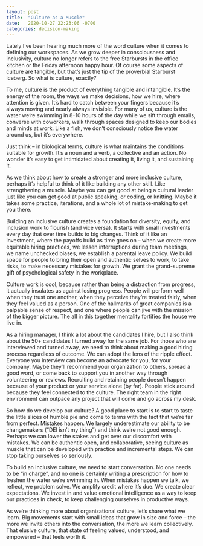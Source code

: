 ```yaml
---
layout: post
title:  "Culture as a Muscle"
date:   2020-10-27 22:23:06 -0700
categories: decision-making
---
```


Lately I’ve been hearing much more of the word culture when it comes to defining our workspaces. As we grow deeper in consciousness and inclusivity, culture no longer refers to the free Starbursts in the office kitchen or the Friday afternoon happy hour. Of course some aspects of culture are tangible, but that’s just the tip of the proverbial Starburst iceberg. So what is culture, exactly?

To me, culture is the product of everything tangible and intangible. It’s the energy of the room, the ways we make decisions, how we hire, where attention is given. It’s hard to catch between your fingers because it’s always moving and nearly always invisible. For many of us, culture is the water we’re swimming in 8-10 hours of the day while we sift through emails, converse with coworkers, walk through spaces designed to keep our bodies and minds at work. Like a fish, we don’t consciously notice the water around us, but it’s everywhere.

Just think – in biological terms, culture is what maintains the conditions suitable for growth. It’s a noun and a verb, a collective and an action. No wonder it’s easy to get intimidated about creating it, living it, and sustaining it.

As we think about how to create a stronger and more inclusive culture, perhaps it’s helpful to think of it like building any other skill. Like strengthening a muscle. Maybe you can get good at being a cultural leader just like you can get good at public speaking, or coding, or knitting. Maybe it takes some practice, iterations, and a whole lot of mistake-making to get you there.

Building an inclusive culture creates a foundation for diversity, equity, and inclusion work to flourish (and vice versa). It starts with small investments every day that over time builds to big changes. Think of it like an investment, where the payoffs build as time goes on – when we create more equitable hiring practices, we lessen interruptions during team meetings, we name unchecked biases, we establish a parental leave policy. We build space for people to bring their open and authentic selves to work, to take risks, to make necessary mistakes for growth. We grant the grand-supreme gift of psychological safety in the workplace.

Culture work is cool, because rather than being a distraction from progress, it actually insulates us against losing progress. People will perform well when they trust one another, when they perceive they’re treated fairly, when they feel valued as a person. One of the hallmarks of great companies is a palpable sense of respect, and one where people can jive with the mission of the bigger picture. The all in this together mentality fortifies the house we live in. 

As a hiring manager, I think a lot about the candidates I hire, but I also think about the 50+ candidates I turned away for the same job. For those who are interviewed and turned away, we need to think about making a good hiring process regardless of outcome. We can adopt the lens of the ripple effect. Everyone you interview can become an advocate for you, for your company. Maybe they’ll recommend your organization to others, spread a good word, or come back to support you in another way through volunteering or reviews. Recruiting and retaining people doesn’t happen because of your product or your service alone (by far). People stick around because they feel connected to the culture. The right team in the right environment can outpace any project that will come and go across my desk.

So how do we develop our culture? A good place to start is to start to taste the little slices of humble pie and come to terms with the fact that we’re far from perfect. Mistakes happen. We largely underestimate our ability to be changemakers (“DEI isn’t my thing”) and think we’re not good enough. Perhaps we can lower the stakes and get over our discomfort with mistakes. We can be authentic open, and collaborative, seeing culture as muscle that can be developed with practice and incremental steps. We can stop taking ourselves so seriously.

To build an inclusive culture, we need to start conversation. No one needs to be “in charge”, and no one is certainly writing a prescription for how to freshen the water we’re swimming in. When mistakes happen we talk, we reflect, we problem solve. We amplify credit where it’s due. We create clear expectations. We invest in and value emotional intelligence as a way to keep our practices in check, to keep challenging ourselves in productive ways. 

As we’re thinking more about organizational culture, let’s share what we learn. Big movements start with small ideas that grow in size and force – the more we invite others into the conversation, the more we learn collectively. That elusive culture, that state of feeling valued, understood, and empowered – that feels worth it.
